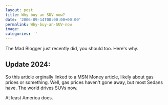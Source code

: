 ```yaml
---
layout: post
title: Why buy an SUV now?
date: '2006-09-14T00:00:00+00:00'
permalink: Why-buy-an-SUV-now
image: 
categories: ''
---
```

The Mad Blogger just recently did, you should too. Here's why.


## Update 2024:

So this article orginally linked to a MSN Money article, likely about gas prices or something. Well, gas prices haven't gone away, but most Sedans have. The world drives SUVs now.

At least America does.

